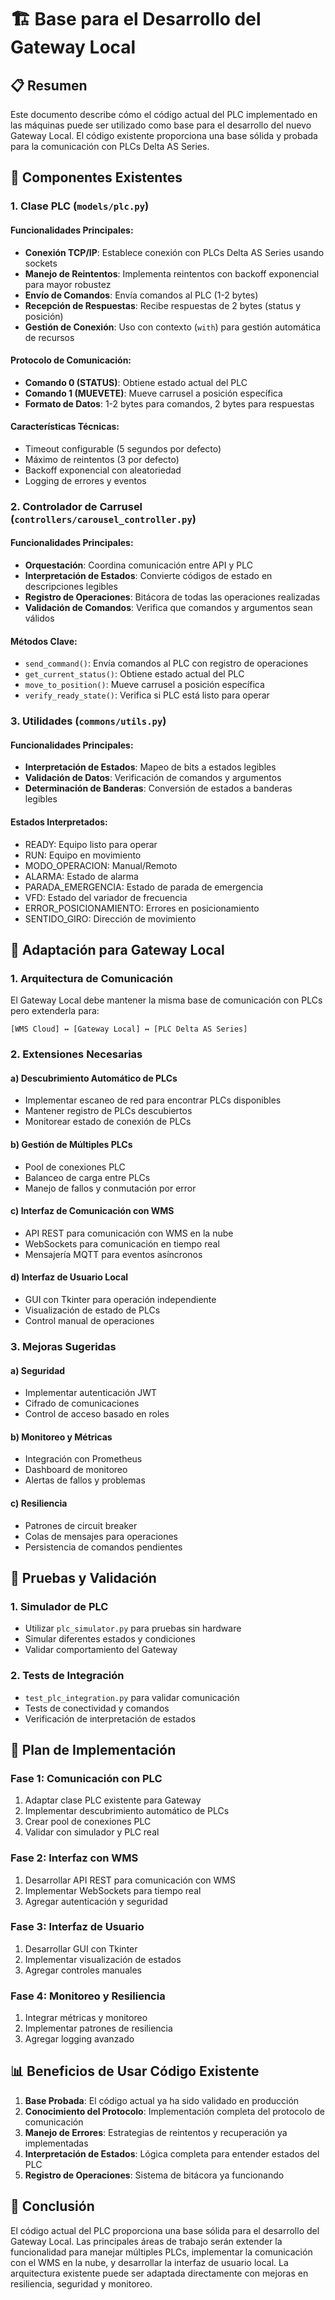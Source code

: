 # 🏗️ Base para el Desarrollo del Gateway Local

## 📋 Resumen

Este documento describe cómo el código actual del PLC implementado en las máquinas puede ser utilizado como base para el desarrollo del nuevo Gateway Local. El código existente proporciona una base sólida y probada para la comunicación con PLCs Delta AS Series.

## 🧩 Componentes Existentes

### 1. Clase PLC (`models/plc.py`)

#### Funcionalidades Principales:

- **Conexión TCP/IP**: Establece conexión con PLCs Delta AS Series usando sockets
- **Manejo de Reintentos**: Implementa reintentos con backoff exponencial para mayor robustez
- **Envío de Comandos**: Envía comandos al PLC (1-2 bytes)
- **Recepción de Respuestas**: Recibe respuestas de 2 bytes (status y posición)
- **Gestión de Conexión**: Uso con contexto (`with`) para gestión automática de recursos

#### Protocolo de Comunicación:

- **Comando 0 (STATUS)**: Obtiene estado actual del PLC
- **Comando 1 (MUEVETE)**: Mueve carrusel a posición específica
- **Formato de Datos**: 1-2 bytes para comandos, 2 bytes para respuestas

#### Características Técnicas:

- Timeout configurable (5 segundos por defecto)
- Máximo de reintentos (3 por defecto)
- Backoff exponencial con aleatoriedad
- Logging de errores y eventos

### 2. Controlador de Carrusel (`controllers/carousel_controller.py`)

#### Funcionalidades Principales:

- **Orquestación**: Coordina comunicación entre API y PLC
- **Interpretación de Estados**: Convierte códigos de estado en descripciones legibles
- **Registro de Operaciones**: Bitácora de todas las operaciones realizadas
- **Validación de Comandos**: Verifica que comandos y argumentos sean válidos

#### Métodos Clave:

- `send_command()`: Envía comandos al PLC con registro de operaciones
- `get_current_status()`: Obtiene estado actual del PLC
- `move_to_position()`: Mueve carrusel a posición específica
- `verify_ready_state()`: Verifica si PLC está listo para operar

### 3. Utilidades (`commons/utils.py`)

#### Funcionalidades Principales:

- **Interpretación de Estados**: Mapeo de bits a estados legibles
- **Validación de Datos**: Verificación de comandos y argumentos
- **Determinación de Banderas**: Conversión de estados a banderas legibles

#### Estados Interpretados:

- READY: Equipo listo para operar
- RUN: Equipo en movimiento
- MODO_OPERACION: Manual/Remoto
- ALARMA: Estado de alarma
- PARADA_EMERGENCIA: Estado de parada de emergencia
- VFD: Estado del variador de frecuencia
- ERROR_POSICIONAMIENTO: Errores en posicionamiento
- SENTIDO_GIRO: Dirección de movimiento

## 🎯 Adaptación para Gateway Local

### 1. Arquitectura de Comunicación

El Gateway Local debe mantener la misma base de comunicación con PLCs pero extenderla para:

```
[WMS Cloud] ↔ [Gateway Local] ↔ [PLC Delta AS Series]
```

### 2. Extensiones Necesarias

#### a) Descubrimiento Automático de PLCs

- Implementar escaneo de red para encontrar PLCs disponibles
- Mantener registro de PLCs descubiertos
- Monitorear estado de conexión de PLCs

#### b) Gestión de Múltiples PLCs

- Pool de conexiones PLC
- Balanceo de carga entre PLCs
- Manejo de fallos y conmutación por error

#### c) Interfaz de Comunicación con WMS

- API REST para comunicación con WMS en la nube
- WebSockets para comunicación en tiempo real
- Mensajería MQTT para eventos asíncronos

#### d) Interfaz de Usuario Local

- GUI con Tkinter para operación independiente
- Visualización de estado de PLCs
- Control manual de operaciones

### 3. Mejoras Sugeridas

#### a) Seguridad

- Implementar autenticación JWT
- Cifrado de comunicaciones
- Control de acceso basado en roles

#### b) Monitoreo y Métricas

- Integración con Prometheus
- Dashboard de monitoreo
- Alertas de fallos y problemas

#### c) Resiliencia

- Patrones de circuit breaker
- Colas de mensajes para operaciones
- Persistencia de comandos pendientes

## 🧪 Pruebas y Validación

### 1. Simulador de PLC

- Utilizar `plc_simulator.py` para pruebas sin hardware
- Simular diferentes estados y condiciones
- Validar comportamiento del Gateway

### 2. Tests de Integración

- `test_plc_integration.py` para validar comunicación
- Tests de conectividad y comandos
- Verificación de interpretación de estados

## 🚀 Plan de Implementación

### Fase 1: Comunicación con PLC

1. Adaptar clase PLC existente para Gateway
2. Implementar descubrimiento automático de PLCs
3. Crear pool de conexiones PLC
4. Validar con simulador y PLC real

### Fase 2: Interfaz con WMS

1. Desarrollar API REST para comunicación con WMS
2. Implementar WebSockets para tiempo real
3. Agregar autenticación y seguridad

### Fase 3: Interfaz de Usuario

1. Desarrollar GUI con Tkinter
2. Implementar visualización de estados
3. Agregar controles manuales

### Fase 4: Monitoreo y Resiliencia

1. Integrar métricas y monitoreo
2. Implementar patrones de resiliencia
3. Agregar logging avanzado

## 📊 Beneficios de Usar Código Existente

1. **Base Probada**: El código actual ya ha sido validado en producción
2. **Conocimiento del Protocolo**: Implementación completa del protocolo de comunicación
3. **Manejo de Errores**: Estrategias de reintentos y recuperación ya implementadas
4. **Interpretación de Estados**: Lógica completa para entender estados del PLC
5. **Registro de Operaciones**: Sistema de bitácora ya funcionando

## 📝 Conclusión

El código actual del PLC proporciona una base sólida para el desarrollo del Gateway Local. Las principales áreas de trabajo serán extender la funcionalidad para manejar múltiples PLCs, implementar la comunicación con el WMS en la nube, y desarrollar la interfaz de usuario local. La arquitectura existente puede ser adaptada directamente con mejoras en resiliencia, seguridad y monitoreo.

